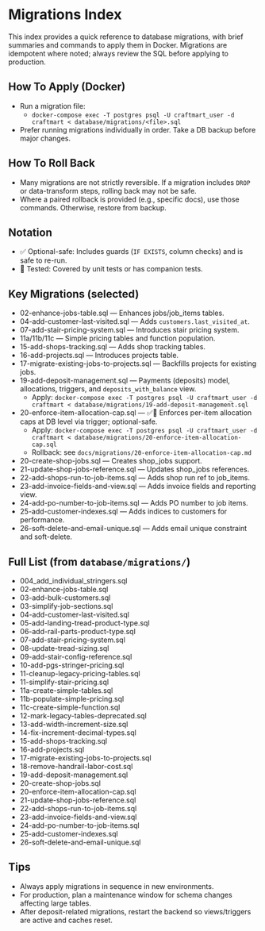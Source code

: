 # Migrations Index

This index provides a quick reference to database migrations, with brief summaries and commands to apply them in Docker. Migrations are idempotent where noted; always review the SQL before applying to production.

## How To Apply (Docker)
- Run a migration file:
  - `docker-compose exec -T postgres psql -U craftmart_user -d craftmart < database/migrations/<file>.sql`
- Prefer running migrations individually in order. Take a DB backup before major changes.

## How To Roll Back
- Many migrations are not strictly reversible. If a migration includes `DROP` or data-transform steps, rolling back may not be safe.
- Where a paired rollback is provided (e.g., specific docs), use those commands. Otherwise, restore from backup.

## Notation
- ✅ Optional-safe: Includes guards (`IF EXISTS`, column checks) and is safe to re-run.
- 🧪 Tested: Covered by unit tests or has companion tests.

## Key Migrations (selected)
- 02-enhance-jobs-table.sql — Enhances jobs/job_items tables.
- 04-add-customer-last-visited.sql — Adds `customers.last_visited_at`.
- 07-add-stair-pricing-system.sql — Introduces stair pricing system.
- 11a/11b/11c — Simple pricing tables and function population.
- 15-add-shops-tracking.sql — Adds shop tracking tables.
- 16-add-projects.sql — Introduces projects table.
- 17-migrate-existing-jobs-to-projects.sql — Backfills projects for existing jobs.
- 19-add-deposit-management.sql — Payments (deposits) model, allocations, triggers, and `deposits_with_balance` view.
  - Apply: `docker-compose exec -T postgres psql -U craftmart_user -d craftmart < database/migrations/19-add-deposit-management.sql`
- 20-enforce-item-allocation-cap.sql — ✅🧪 Enforces per-item allocation caps at DB level via trigger; optional-safe.
  - Apply: `docker-compose exec -T postgres psql -U craftmart_user -d craftmart < database/migrations/20-enforce-item-allocation-cap.sql`
  - Rollback: see `docs/migrations/20-enforce-item-allocation-cap.md`
- 20-create-shop-jobs.sql — Creates shop_jobs support.
- 21-update-shop-jobs-reference.sql — Updates shop_jobs references.
- 22-add-shops-run-to-job-items.sql — Adds shop run ref to job_items.
- 23-add-invoice-fields-and-view.sql — Adds invoice fields and reporting view.
- 24-add-po-number-to-job-items.sql — Adds PO number to job items.
- 25-add-customer-indexes.sql — Adds indices to customers for performance.
- 26-soft-delete-and-email-unique.sql — Adds email unique constraint and soft-delete.

## Full List (from `database/migrations/`)
- 004_add_individual_stringers.sql
- 02-enhance-jobs-table.sql
- 03-add-bulk-customers.sql
- 03-simplify-job-sections.sql
- 04-add-customer-last-visited.sql
- 05-add-landing-tread-product-type.sql
- 06-add-rail-parts-product-type.sql
- 07-add-stair-pricing-system.sql
- 08-update-tread-sizing.sql
- 09-add-stair-config-reference.sql
- 10-add-pgs-stringer-pricing.sql
- 11-cleanup-legacy-pricing-tables.sql
- 11-simplify-stair-pricing.sql
- 11a-create-simple-tables.sql
- 11b-populate-simple-pricing.sql
- 11c-create-simple-function.sql
- 12-mark-legacy-tables-deprecated.sql
- 13-add-width-increment-size.sql
- 14-fix-increment-decimal-types.sql
- 15-add-shops-tracking.sql
- 16-add-projects.sql
- 17-migrate-existing-jobs-to-projects.sql
- 18-remove-handrail-labor-cost.sql
- 19-add-deposit-management.sql
- 20-create-shop-jobs.sql
- 20-enforce-item-allocation-cap.sql
- 21-update-shop-jobs-reference.sql
- 22-add-shops-run-to-job-items.sql
- 23-add-invoice-fields-and-view.sql
- 24-add-po-number-to-job-items.sql
- 25-add-customer-indexes.sql
- 26-soft-delete-and-email-unique.sql

## Tips
- Always apply migrations in sequence in new environments.
- For production, plan a maintenance window for schema changes affecting large tables.
- After deposit-related migrations, restart the backend so views/triggers are active and caches reset.
